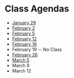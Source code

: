 # Class Agendas
- [January 29](012919.md)
- [February 2](020219.md)
- [February 5](020519.md)
- [February 12](021219.md)
- [February 16](021619.md)
- February 19 -- No Class
- [February 26](022619.md)
- [March 5](030519.md)
- March 9
- March 12

